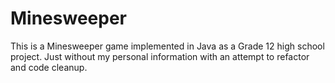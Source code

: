 # Minesweeper
 This is a Minesweeper game implemented in Java as a Grade 12 high school project.
 Just without my personal information with an attempt to refactor and code cleanup.
